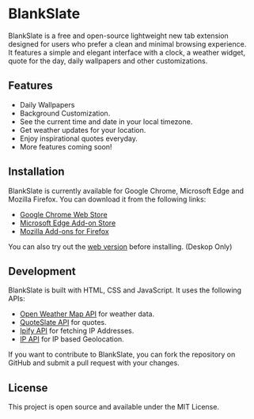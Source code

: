 # BlankSlate

BlankSlate is a free and open-source lightweight new tab extension designed for users who prefer a clean and minimal browsing experience.<br>
It features a simple and elegant interface with a clock, a weather widget, quote for the day, daily wallpapers and other customizations.

## Features

- Daily Wallpapers
- Background Customization.
- See the current time and date in your local timezone.
- Get weather updates for your location.
- Enjoy inspirational quotes everyday.
- More features coming soon!

## Installation

BlankSlate is currently available for Google Chrome, Microsoft Edge and Mozilla Firefox. You can download it from the following links:

- [Google Chrome Web Store](https://chrome.google.com/webstore/detail/blankslate/ennkbdkbhipkgnbdcachacggoacjgdoc?hl=en&authuser=0)
- [Microsoft Edge Add-on Store](https://microsoftedge.microsoft.com/addons/detail/blankslate/kdpigincofmikpepoihonmleoncikbab)
- [Mozilla Add-ons for Firefox](https://addons.mozilla.org/en-US/firefox/addon/blankslate/)

You can also try out the [web version](https://blankslateweb.vercel.app/) before installing. (Deskop Only)

## Development

BlankSlate is built with HTML, CSS and JavaScript. It uses the following APIs:

- [Open Weather Map API](https://openweathermap.org/api) for weather data.
- [QuoteSlate API](https://github.com/Musheer360/QuoteSlate) for quotes.
- [Ipify API](https://www.ipify.org/) for fetching IP Addresses.
- [IP API](https://ip-api.com/) for IP based Geolocation.

If you want to contribute to BlankSlate, you can fork the repository on GitHub and submit a pull request with your changes.

## License
This project is open source and available under the MIT License.
